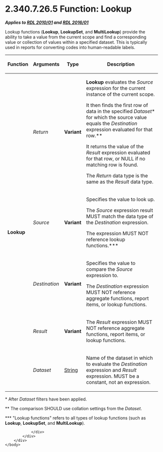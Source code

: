 <html dir="LTR" xmlns:mshelp="http://msdn.microsoft.com/mshelp" xmlns:ddue="http://ddue.schemas.microsoft.com/authoring/2003/5" xmlns:xlink="http://www.w3.org/1999/xlink" xmlns:tool="http://www.microsoft.com/tooltip">
    <head>
        <meta http-equiv="Content-Type" content="text/html; CHARSET=utf-8"></meta>
        <meta name="save" content="history"></meta>
        <title>2.340.7.26.5 Function: Lookup</title>
        <xml>
            <mshelp:toctitle title="2.340.7.26.5 Function: Lookup"></mshelp:toctitle>
            <mshelp:rltitle title="[MS-RDL]: Function: Lookup"></mshelp:rltitle>
            <mshelp:keyword index="A" term="f7cfa0a3-695f-496c-ac72-e4f865e2803a"></mshelp:keyword>
            <mshelp:attr name="DCSext.ContentType" value="open specification"></mshelp:attr>
            <mshelp:attr name="AssetID" value="f7cfa0a3-695f-496c-ac72-e4f865e2803a"></mshelp:attr>
            <mshelp:attr name="TopicType" value="kbRef"></mshelp:attr>
            <mshelp:attr name="DCSext.Title" value="[MS-RDL]: Function: Lookup" />
        </xml>
    </head>
    <body>
        <div id="header">
            <h1 class="heading">2.340.7.26.5 Function: Lookup</h1>
        </div>
        <div id="mainSection">
            <div id="mainBody">
                <div id="allHistory" class="saveHistory"></div>
                <div id="sectionSection0" class="section" name="collapseableSection">
                    

<p><b><i>Applies to </i></b><a href="3428e690-a348-4ec7-8a6a-8efb42d2cdee.htm"><b><i>RDL 2010/01</i></b></a><b><i>
and </i></b><a href="52ce3983-2bfc-4e72-9359-42aaf5fe4509.htm"><b><i>RDL 2016/01</i></b></a></p>

<p>Lookup functions (<b>Lookup</b>, <b>LookupSet</b>, and <b>MultiLookup</b>)
provide the ability to take a value from the current scope and find a
corresponding value or collection of values within a specified dataset. This is
typically used in reports for converting codes into human-readable labels.</p>

<table>
 <thead>
  <tr>
   <th>
   <p>Function</p>
   </th>
   <th>
   <p>Arguments</p>
   </th>
   <th>
   <p>Type</p>
   </th>
   <th>
   <p>Description</p>
   </th>
  </tr>
 </thead>
 <tr>
  <td rowspan="5">
  <p><b>Lookup</b></p>
  </td>
  <td>
  <p><i>Return</i></p>
  </td>
  <td>
  <p><b>Variant</b></p>
  </td>
  <td>
  <p><b>Lookup</b> evaluates the <i>Source</i> expression
  for the current instance of the current scope.</p>
  <p>It then finds the first row of data in the specified <i>Dataset</i>*
  for which the source value equals the <i>Destination</i> expression evaluated
  for that row.**</p>
  <p>It returns the value of the <i>Result</i> expression
  evaluated for that row, or NULL if no matching row is found.</p>
  <p>The <i>Return</i> data type is the same as the <i>Result</i>
  data type.</p>
  </td>
 </tr>
 <tr>
  <td>
  <p><i>Source</i></p>
  </td>
  <td>
  <p><b>Variant</b></p>
  </td>
  <td>
  <p>Specifies the value to look up.</p>
  <p>The <i>Source</i> expression result MUST match the
  data type of the <i>Destination</i> expression.</p>
  <p>The expression MUST NOT reference lookup functions.***
  </p>
  </td>
 </tr>
 <tr>
  <td>
  <p><i>Destination</i></p>
  </td>
  <td>
  <p><b>Variant</b></p>
  </td>
  <td>
  <p>Specifies the value to compare the <i>Source</i>
  expression to.</p>
  <p>The <i>Destination</i> expression MUST NOT reference aggregate
  functions, report items, or lookup functions.</p>
  </td>
 </tr>
 <tr>
  <td>
  <p><i>Result</i></p>
  </td>
  <td>
  <p><b>Variant</b></p>
  </td>
  <td>
  <p>The <i>Result</i> expression MUST NOT reference
  aggregate functions, report items, or lookup functions.</p>
  </td>
 </tr>
 <tr>
  <td>
  <p><i>Dataset</i></p>
  </td>
  <td>
  <p><a href="1ed81ef3-a683-45e3-aaad-bd2bbe71bc3d.htm">String</a></p>
  </td>
  <td>
  <p>Name of the dataset in which to evaluate the <i>Destination</i>
  expression and <i>Result</i> expression. MUST be a constant, not an
  expression.</p>
  </td>
 </tr>
</table>

<p>* After <i>Dataset</i> filters have been applied.</p>

<p>** The comparison SHOULD use collation settings from the <i>Dataset</i>.</p>

<p>*** &quot;Lookup functions&quot; refers to all types of
lookup functions (such as <b>Lookup</b>, <b>LookupSet</b>, and <b>MultiLookup</b>).</p>


                </div>
            </div>
        </div>
    </body>
</html>